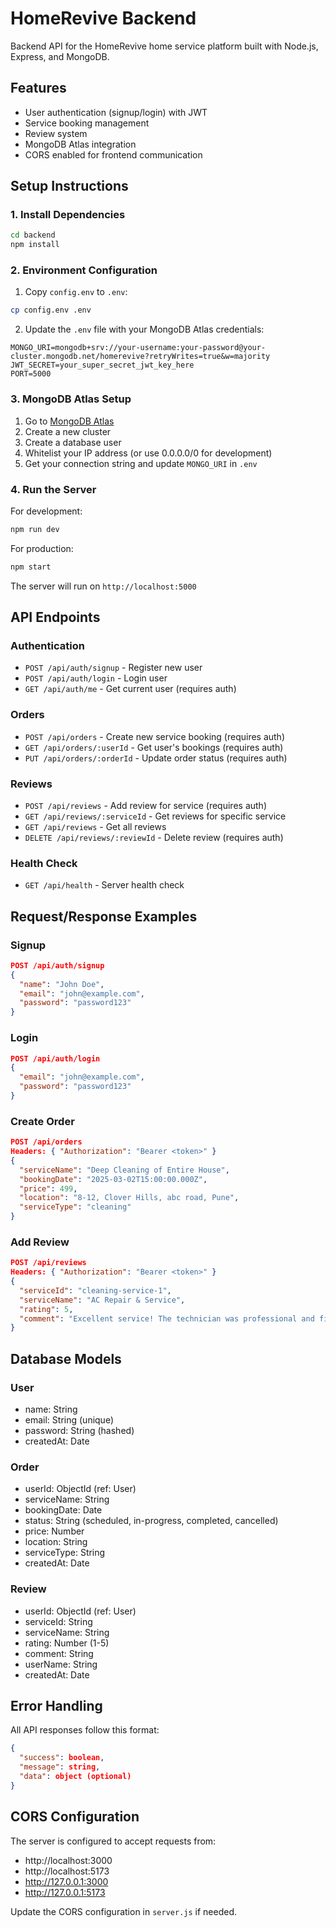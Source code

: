 # HomeRevive Backend

Backend API for the HomeRevive home service platform built with Node.js, Express, and MongoDB.

## Features

- User authentication (signup/login) with JWT
- Service booking management
- Review system
- MongoDB Atlas integration
- CORS enabled for frontend communication

## Setup Instructions

### 1. Install Dependencies

```bash
cd backend
npm install
```

### 2. Environment Configuration

1. Copy `config.env` to `.env`:
```bash
cp config.env .env
```

2. Update the `.env` file with your MongoDB Atlas credentials:
```
MONGO_URI=mongodb+srv://your-username:your-password@your-cluster.mongodb.net/homerevive?retryWrites=true&w=majority
JWT_SECRET=your_super_secret_jwt_key_here
PORT=5000
```

### 3. MongoDB Atlas Setup

1. Go to [MongoDB Atlas](https://www.mongodb.com/atlas)
2. Create a new cluster
3. Create a database user
4. Whitelist your IP address (or use 0.0.0.0/0 for development)
5. Get your connection string and update `MONGO_URI` in `.env`

### 4. Run the Server

For development:
```bash
npm run dev
```

For production:
```bash
npm start
```

The server will run on `http://localhost:5000`

## API Endpoints

### Authentication
- `POST /api/auth/signup` - Register new user
- `POST /api/auth/login` - Login user
- `GET /api/auth/me` - Get current user (requires auth)

### Orders
- `POST /api/orders` - Create new service booking (requires auth)
- `GET /api/orders/:userId` - Get user's bookings (requires auth)
- `PUT /api/orders/:orderId` - Update order status (requires auth)

### Reviews
- `POST /api/reviews` - Add review for service (requires auth)
- `GET /api/reviews/:serviceId` - Get reviews for specific service
- `GET /api/reviews` - Get all reviews
- `DELETE /api/reviews/:reviewId` - Delete review (requires auth)

### Health Check
- `GET /api/health` - Server health check

## Request/Response Examples

### Signup
```json
POST /api/auth/signup
{
  "name": "John Doe",
  "email": "john@example.com",
  "password": "password123"
}
```

### Login
```json
POST /api/auth/login
{
  "email": "john@example.com",
  "password": "password123"
}
```

### Create Order
```json
POST /api/orders
Headers: { "Authorization": "Bearer <token>" }
{
  "serviceName": "Deep Cleaning of Entire House",
  "bookingDate": "2025-03-02T15:00:00.000Z",
  "price": 499,
  "location": "8-12, Clover Hills, abc road, Pune",
  "serviceType": "cleaning"
}
```

### Add Review
```json
POST /api/reviews
Headers: { "Authorization": "Bearer <token>" }
{
  "serviceId": "cleaning-service-1",
  "serviceName": "AC Repair & Service",
  "rating": 5,
  "comment": "Excellent service! The technician was professional and fixed my AC quickly."
}
```

## Database Models

### User
- name: String
- email: String (unique)
- password: String (hashed)
- createdAt: Date

### Order
- userId: ObjectId (ref: User)
- serviceName: String
- bookingDate: Date
- status: String (scheduled, in-progress, completed, cancelled)
- price: Number
- location: String
- serviceType: String
- createdAt: Date

### Review
- userId: ObjectId (ref: User)
- serviceId: String
- serviceName: String
- rating: Number (1-5)
- comment: String
- userName: String
- createdAt: Date

## Error Handling

All API responses follow this format:
```json
{
  "success": boolean,
  "message": string,
  "data": object (optional)
}
```

## CORS Configuration

The server is configured to accept requests from:
- http://localhost:3000
- http://localhost:5173
- http://127.0.0.1:3000
- http://127.0.0.1:5173

Update the CORS configuration in `server.js` if needed.
